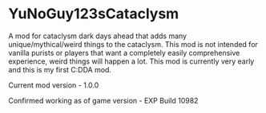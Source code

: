 # YuNoGuy123sCataclysm
A mod for cataclysm dark days ahead that adds many unique/mythical/weird things to the cataclysm.
This mod is not intended for vanilla purists or players that want a completely easily comprehensive experience, weird things will happen a lot.
This mod is currently very early and this is my first C:DDA mod.

Current mod version - 1.0.0

Confirmed working as of game version - EXP Build 10982
